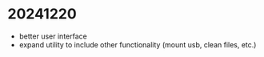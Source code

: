 # 20241220
* better user interface
* expand utility to include other functionality (mount usb, clean files, etc.)
